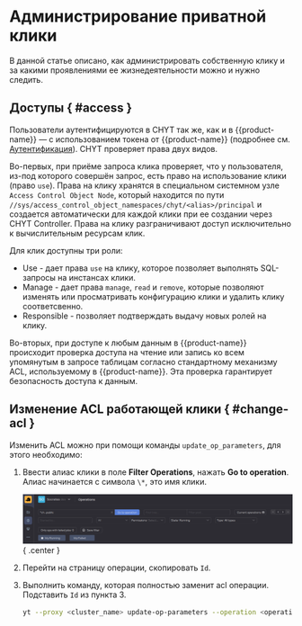# Администрирование приватной клики

В данной статье описано, как администрировать собственную клику и за какими проявлениями ее жизнедеятельности можно и нужно следить. 

## Доступы { #access }

Пользователи аутентифицируются в CHYT так же, как и в {{product-name}} — с использованием токена от {{product-name}} (подробнее см. [Аутентификация](../../../../../user-guide/storage/auth.md)). CHYT проверяет права двух видов.

Во-первых, при приёме запроса клика проверяет, что у пользователя, из-под которого совершён запрос, есть право на использование клики (право `use`). Права на клику хранятся в специальном системном узле `Access Control Object Node`, который находится по пути `//sys/access_control_object_namespaces/chyt/<alias>/principal` и создается автоматически для каждой клики при ее создании через CHYT Controller. Права на клику разграничивают доступ исключительно к вычислительным ресурсам клик.

Для клик доступны три роли:

- Use - дает права `use` на клику, которое позволяет выполнять SQL-запросы на инстансах клики.
- Manage - дает права `manage`, `read` и `remove`, которые позволяют изменять или просматривать конфигурацию клики и удалить клику соответсвенно.
- Responsible - позволяет подтверждать выдачу новых ролей на клику.

Во-вторых, при доступе к любым данным в {{product-name}} происходит проверка доступа на чтение или запись ко всем упомянутым в запросе таблицам согласно стандартному механизму ACL, используемому в {{product-name}}. Эта проверка гарантирует безопасность доступа к данным.

## Изменение ACL работающей клики { #change-acl }

Изменить ACL можно при помощи команды `update_op_parameters`, для этого необходимо:

1. Ввести алиас клики в поле **Filter Operations**, нажать **Go to operation**. Алиас начинается с символа `\*`, это имя клики.

   ![find_operation_by_alias](../../../../../../images/find_op_by_alias.png){ .center }

2. Перейти на страницу операции, скопировать `Id`.

3. Выполнить команду, которая полностью заменит acl операции. Подставить `Id` из пункта 3.

   ```bash
   yt --proxy <cluster_name> update-op-parameters --operation <operation_id> '{acl = [{subjects=[robot-1; robot-2; robot-3]; action=allow; permissions=[read]};{subjects=[<subject>]; action=allow; permissions=[read;manage]}]}'
   ```
